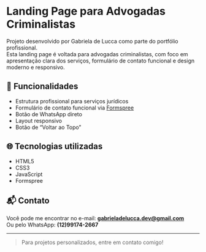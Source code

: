 # Landing Page para Advogadas Criminalistas

Projeto desenvolvido por Gabriela de Lucca como parte do portfólio profissional.  
Esta landing page é voltada para advogadas criminalistas, com foco em apresentação clara dos serviços, formulário de contato funcional e design moderno e responsivo.

## 💼 Funcionalidades

- Estrutura profissional para serviços jurídicos
- Formulário de contato funcional via [Formspree](https://formspree.io/)
- Botão de WhatsApp direto
- Layout responsivo
- Botão de “Voltar ao Topo”

## 🌐 Tecnologias utilizadas

- HTML5
- CSS3
- JavaScript
- Formspree

## 📬 Contato

Você pode me encontrar no e-mail: **gabrieladelucca.dev@gmail.com**  
Ou pelo WhatsApp: **(12)99174-2667**

---
> Para projetos personalizados, entre em contato comigo!

